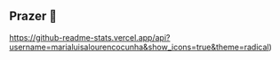 ## Prazer 👋
https://github-readme-stats.vercel.app/api?username=marialuisalourencocunha&show_icons=true&theme=radical)

<!--

**marialuisalourencocunha/marialuisalourencocunha** is a ✨ _special_ ✨ repository because its `README.md` (this file) appears on your GitHub profile.

Here are some ideas to get you started:

- 🔭 Estou estudando no SENAI, cursando Análise de Desenvolvimento de Sistemas
- 🌱 Entre em contato comigo: marialuisalourencocunha2006@gmail.com
- 👯 Estou aprendendo sobre o Github
<3
-->
